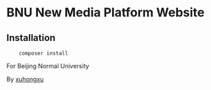 BNU New Media Platform Website
================================

Installation
------------
		composer install


For Beijing Normal University

By [xuhongxu](http://www.xuhongxu.cn)
